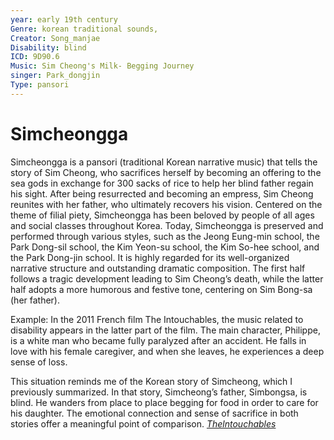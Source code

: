 ```yaml
---
year: early 19th century 
Genre: korean traditional sounds, 
Creator: Song_manjae
Disability: blind
ICD: 9D90.6
Music: Sim Cheong's Milk- Begging Journey
singer: Park_dongjin
Type: pansori
---
```


# Simcheongga

Simcheongga is a pansori (traditional Korean narrative music) that tells the story of Sim Cheong, who sacrifices herself by becoming an offering to the sea gods in exchange for 300 sacks of rice to help her blind father regain his sight. After being resurrected and becoming an empress, Sim Cheong reunites with her father, who ultimately recovers his vision.
Centered on the theme of filial piety, Simcheongga has been beloved by people of all ages and social classes throughout Korea.
Today, Simcheongga is preserved and performed through various styles, such as the Jeong Eung-min school, the Park Dong-sil school, the Kim Yeon-su school, the Kim So-hee school, and the Park Dong-jin school.
It is highly regarded for its well-organized narrative structure and outstanding dramatic composition.
The first half follows a tragic development leading to Sim Cheong’s death, while the latter half adopts a more humorous and festive tone, centering on Sim Bong-sa (her father).


Example: In the 2011 French film The Intouchables, the music related to disability appears in the latter part of the film. The main character, Philippe, is a white man who became fully paralyzed after an accident. He falls in love with his female caregiver, and when she leaves, he experiences a deep sense of loss.

This situation reminds me of the Korean story of Simcheong, which I previously summarized. In that story, Simcheong’s father, Simbongsa, is blind. He wanders from place to place begging for food in order to care for his daughter. The emotional connection and sense of sacrifice in both stories offer a meaningful point of comparison. [*Thelntouchables*](Kim_naeun.md)
